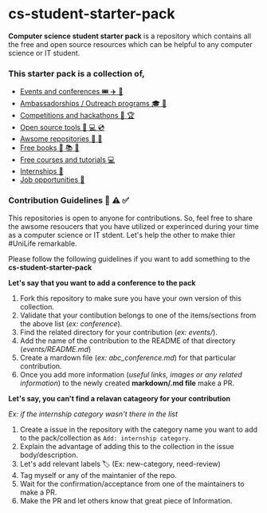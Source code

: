 # cs-student-starter-pack

**Computer science student starter pack** is a repository which contains all the free and open source resources which can be helpful to any computer science or IT student.

### This starter pack is a collection of,

- [Events and conferences :tickets: :airplane: :calendar:](events/README.md)
- [Ambassadorships / Outreach programs :mortar_board: :school_satchel:](ambassadorship_programs/README.md)
- [Competitions and hackathons :triangular_flag_on_post: :trophy:](competitions/README.md)
- [Open source tools :wrench: :computer: :cd:](tools/README.md)
- [Awsome repositories :file_folder: :open_file_folder:](repo_collection/README.md)
- [Free books :closed_book: :books: :book:](books/README.md)
- [Free courses and tutorials :computer:](courses/README.md)
- [Internships :mag_right:](internships/README.md)
- [Job opportunities :mag_right:](job_opportunities/README.md)

### Contribution Guidelines :eyes: :warning: :white_check_mark:

This repositories is open to anyone for contributions. So, feel free to share the awsome resoucers that you have utilized or experinced during your time as a computer science or IT stdent. Let's help the other to make thier #UniLife remarkable.

Please follow the following guidelines if you want to add something to the **cs-student-starter-pack**

**Let's say that you want to add a conference to the pack**

1. Fork this repository to make sure you have your own version of this collection.
2. Validate that your contibution belongs to one of the items/sections from the above list (_ex: conference_).
3. Find the related directory for your contribution (_ex: events/_).
4. Add the name of the contribution to the README of that directory (_events/README.md_)
5. Create a mardown file (_ex: abc_conference.md_) for that particular contribution.
6. Once you add more information (_useful links, images or any related information_) to the newly created **markdown/.md file** make a PR.

**Let's say, you can't find a relavan catageory for your contribution**

_Ex: if the internship category wasn't there in the list_

1. Create a issue in the repository with the category name you want to add to the pack/collection as `Add: internship category`.
2. Explain the advantage of adding this to the collection in the issue body/description.
3. Let's add relevant labels 🏷 (Ex: new-category, need-review)
4. Tag myself or any of the maintanier of the repo.
5. Wait for the confirmation/acceptance from one of the maintainers to make a PR.
6. Make the PR and let others know that great piece of Information.
